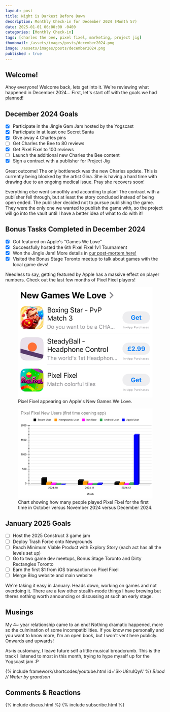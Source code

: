 ```yaml
---
layout: post
title: Night is Darkest Before Dawn
description: Monthly Check-in for December 2024 (Month 57)
date: 2025-01-01 06:00:00 -0400
categories: [Monthly Check-in]
tags: [charles the bee, pixel fixel, marketing, project jig]
thumbnail: /assets/images/posts/december2024.png
image: /assets/images/posts/december2024.png
published : true
---
```


## Welcome!
Ahoy everyone! Welcome back, lets get into it. We're reviewing what happened in December 2024... First, let's start off with the goals we had planned!

## December 2024 Goals 
  - [x] Participate in the Jingle Gam Jam hosted by the Yogscast
  - [x] Participate in at least one Secret Santa
  - [x] Give away 4 Charles pins
  - [ ] Get Charles the Bee to 80 reviews
  - [x] Get Pixel Fixel to 100 reviews
  - [ ] Launch the additional new Charles the Bee content
  - [x] Sign a contract with a publisher for Project Jig

Great outcome! The only bottleneck was the new Charles update. This is currently being blocked by the artist Gina. She is having a hard time with drawing due to an ongoing medical issue. Pray she recovers soon!

Everything else went smoothly and according to plan! The contract with a publisher fell through, but at least the story concluded instead of being open ended. The publisher decided not to pursue publishing the game. They were the only one we wanted to publish the game with, so the project will go into the vault until I have a better idea of what to do with it!


## Bonus Tasks Completed in December 2024
  - [x] Got featured on Apple's "Games We Love"
  - [x] Successfully hosted the 6th Pixel Fixel 1v1 Tournament
  - [x] Won the Jingle Jam! More details in [our post-mortem here!](/blog/2024-12-20-Trash-Force-Post-Mortem)
  - [x] Visited the Bonus Stage Toronto meetup to talk about games with the local game devs!

Needless to say, getting featured by Apple has a massive effect on player numbers. Check out the last few months of Pixel Fixel players! 

<figure>
  <img src="/assets/images/posts/GamesWeLove.png" alt="Image description">
  <figcaption>Pixel Fixel appearing on Apple's New Games We Love.</figcaption>
</figure>


<figure>
  <img src="/assets/images/posts/pixelstats2.png" alt="Image description">
  <figcaption>Chart showing how many people played Pixel Fixel for the first time in October versus November 2024 versus December 2024.</figcaption>
</figure>


## January 2025 Goals 
  - [ ] Host the 2025 Construct 3 game jam
  - [ ] Deploy Trash Force onto Newgrounds
  - [ ] Reach Minimum Viable Product with Explory Story (each act has all the levels set up)
  - [ ] Go to two game dev meetups, Bonus Stage Toronto and Dirty Rectangles Toronto
  - [ ] Earn the first $1 from iOS transaction on Pixel Fixel
  - [ ] Merge Blog website and main website

We're taking it easy in January. Heads down, working on games and not overdoing it. There are a few other stealth-mode things I have brewing but theres nothing worth announcing or discussing at such an early stage. 
 

## Musings
My 4~ year relationship came to an end! Nothing dramatic happened, more so the culmination of some incompatibilities. If you know me personally and you want to know more, I'm an open book, but I won't vent here publicly. Onwards and upwards!

As-is customary, I leave future self a little musical breadcrumb. This is the track I listened to most in this month, trying to hype myself up for the Yogscast jam :P

{% include framework/shortcodes/youtube.html id='Sk-U8ruIQyA' %}
_Blood // Water by grandson_

## Comments & Reactions

{% include discus.html %}
{% include subscribe.html %}